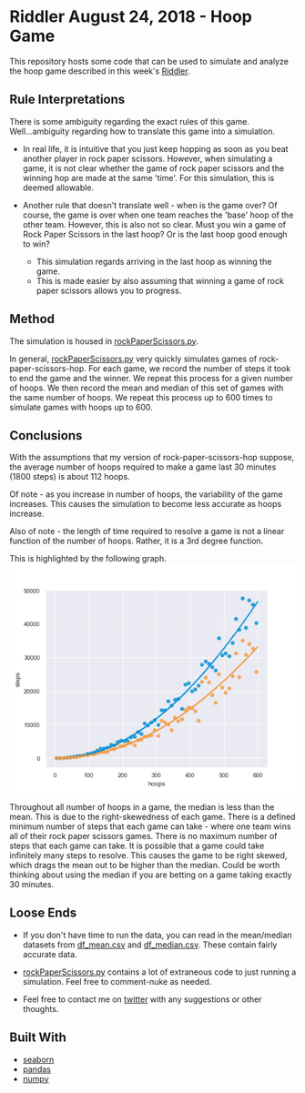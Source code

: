 # Riddler August 24, 2018 - Hoop Game

This repository hosts some code that can be used to simulate and analyze the hoop game described in this week's [Riddler](https://fivethirtyeight.com/features/how-many-hoops-will-kids-jump-through-to-play-rock-paper-scissors/).

## Rule Interpretations

There is some ambiguity regarding the exact rules of this game. Well...ambiguity regarding how to translate this game into a simulation.

- In real life, it is intuitive that you just keep hopping as soon as you beat another player in rock paper scissors. However,
when simulating a game, it is not clear whether the game of rock paper scissors and the winning hop are made at the same 'time'.
For this simulation, this is deemed allowable. 

- Another rule that doesn't translate well - when is the game over? Of course, the game is over when one team reaches the 'base' 
hoop of the other team. However, this is also not so clear. Must you win a game of Rock Paper Scissors in the last hoop? 
Or is the last hoop good enough to win? 
  - This simulation regards arriving in the last hoop as winning the game. 
  - This is made easier by also assuming that winning a game of rock paper scissors allows you to progress.



## Method
The simulation is housed in [rockPaperScissors.py](rockPaperScissors.py). 

In general, [rockPaperScissors.py](rockPaperScissors.py) very quickly simulates games of rock-paper-scissors-hop. For each game,
we record the number of steps it took to end the game and the winner. We repeat this process for a given number of hoops.
We then record the mean and median of this set of games with the same number of hoops. We repeat this process up to 600 
times to simulate games with hoops up to 600. 



## Conclusions

With the assumptions that my version of rock-paper-scissors-hop suppose, the average number of hoops required to make a game last 30 minutes (1800 steps) is about 112 hoops.

Of note - as you increase in number of hoops, the variability of the game increases. This causes the simulation to become 
less accurate as hoops increase. 

Also of note - the length of time required to resolve a game is not a linear function of the number of hoops. Rather, it is a 3rd degree function.

This is highlighted by the following graph.
![alt text](https://github.com/StewSchrieff/riddlerHoopGame/blob/master/smallerFitLine.png "Not-Linear")

Throughout all number of hoops in a game, the median is less than the mean. This is due to the right-skewedness of each game. 
There is a defined minimum number of steps that each game can take - where one team wins all of their rock paper scissors games. 
There is no maximum number of steps that each game can take. It is possible that a game could take infinitely many steps to resolve.
This causes the game to be right skewed, which drags the mean out to be higher than the median. Could be worth thinking about using the median
if you are betting on a game taking exactly 30 minutes. 

## Loose Ends

- If you don't have time to run the data, you can read in the mean/median datasets from [df_mean.csv](df_mean.csv) and [df_median.csv](df_median.csv).
These contain fairly accurate data. 

- [rockPaperScissors.py](rockPaperScissors.py) contains a lot of extraneous code to just running a simulation. 
Feel free to comment-nuke as needed. 

- Feel free to contact me on [twitter](https://twitter.com/Schrewart) with any suggestions or other thoughts. 

## Built With
- [seaborn](https://seaborn.pydata.org/)
- [pandas](https://pandas.pydata.org/)
- [numpy](http://www.numpy.org/)
